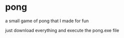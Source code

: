 # pong
a small game of pong that I made for fun

just download everything and execute the pong.exe file
